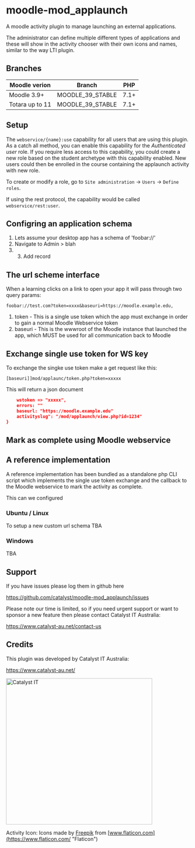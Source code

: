 # moodle-mod_applaunch

A moodle activity plugin to manage launching an external applications.

The administrator can define multiple different types of applications and these will show
in the activity chooser with their own icons and names, similar to the way LTI plugin.




Branches
--------

| Moodle verion     | Branch           | PHP  |
| ----------------- | ---------------- | ---- |
| Moodle 3.9+       | MOODLE_39_STABLE | 7.1+ |
| Totara up to 11   | MOODLE_39_STABLE | 7.1+ |


Setup
--------

The `webservice/{name}:use` capability for all users that are using this plugin. As a catch all method, you can enable this capability for the *Authenticated user* role. If you require less access to this capability, you could create a new role based on the student archetype with this capability enabled. New users could then be enrolled in the course containing the applaunch activity with new role.

To create or modify a role, go to `Site administration` -> `Users` -> `Define roles`.

If using the rest protocol, the capability would be called `webservice/rest:user`.

Configring an application schema
--------------------------------

1) Lets assume your desktop app has a schema of 'foobar://'
2) Navigate to Admin > blah
3) 3) Add record


The url scheme interface
------------------------

When a learning clicks on a link to open your app it will pass through two query params:

```
foobar://test.com?token=xxxx&baseuri=https://moodle.example.edu,
```

1) token - This is a single use token which the app must exchange in order to gain a normal Moodle Webservice token
2) baseuri - This is the wwwroot of the Moodle instance that launched the app, which MUST be used for all communication back to Moodle

Exchange single use token for WS key
------------------------------------

To exchange the singke use token make a get request like this:

```
[baseuri]]mod/applaunc/token.php?token=xxxxx
```

This will return a json document 

```json
    wstoken => "xxxxx",
    errors: ""
    baseurl: "https://moodle.example.edu"
    activityslug": "/mod/applaunch/view.php?id=1234"
}
```

Mark as complete using Moodle webservice
----------------------------------------

A reference implementation
--------------------------

A reference implementation has been bundled as a standalone php CLI script which implements the single use token
exchange and the callback to the Moodle webservice to mark the activity as complete.

This can we configured

### Ubuntu / Linux

To setup a new custom url schema TBA


### Windows

TBA


Support
-------

If you have issues please log them in github here

https://github.com/catalyst/moodle-mod_applaunch/issues

Please note our time is limited, so if you need urgent support or want to
sponsor a new feature then please contact Catalyst IT Australia:

https://www.catalyst-au.net/contact-us


Credits
-------

This plugin was developed by Catalyst IT Australia:

https://www.catalyst-au.net/

<img alt="Catalyst IT" src="https://cdn.rawgit.com/CatalystIT-AU/moodle-auth_saml2/master/pix/catalyst-logo.svg" width="400">

Activity Icon: Icons made by [Freepik](https://www.freepik.com "Freepik") from [www.flaticon.com](https://www.flaticon.com/ "Flaticon")
